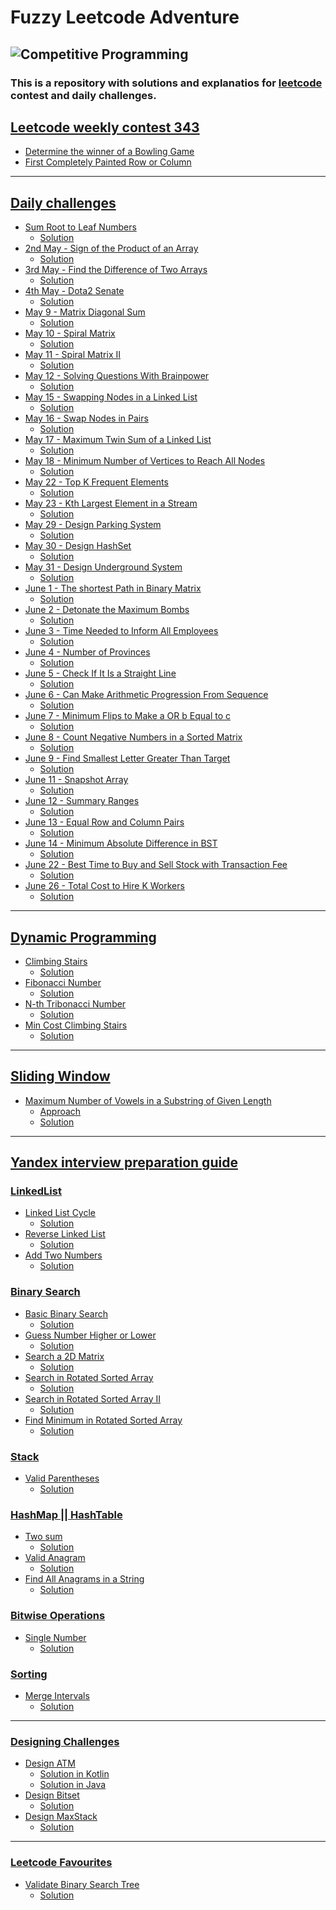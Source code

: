 # Fuzzy Leetcode Adventure

![Competitive Programming](https://res.cloudinary.com/practicaldev/image/fetch/s--5ytSUn3B--/c_imagga_scale,f_auto,fl_progressive,h_1080,q_auto,w_1080/https://dev-to-uploads.s3.amazonaws.com/i/qbnmey9jxvugldihdpng.png)
--- 
### This is a repository with solutions and explanatios for [leetcode](https://leetcode.com/) contest and daily challenges.

## [Leetcode weekly contest 343](https://leetcode.com/contest/weekly-contest-343/)
- [Determine the winner of a Bowling Game](https://github.com/baggio1103/fuzzy-leetcode-adventure/blob/main/src/contest343/Bowling.kt)
-  [First Completely Painted Row or Column](https://github.com/baggio1103/fuzzy-leetcode-adventure/blob/main/src/contest343/MatrixOptimized.kt)
---
## [Daily challenges]()
- [Sum Root to Leaf Numbers](https://leetcode.com/problems/sum-root-to-leaf-numbers/) 
  - [Solution](https://github.com/baggio1103/fuzzy-leetcode-adventure/blob/main/src/dailyChallenge/march14/RootLeafSum.kt)
- [2nd May - Sign of the Product of an Array](https://leetcode.com/problems/sign-of-the-product-of-an-array/)
  - [Solution](https://github.com/baggio1103/fuzzy-leetcode-adventure/blob/main/src/dailyChallenge/may2/Solution.kt)
- [3rd May - Find the Difference of Two Arrays](https://leetcode.com/problems/find-the-difference-of-two-arrays/)
  - [Solution](https://github.com/baggio1103/fuzzy-leetcode-adventure/blob/main/src/dailyChallenge/may3/Solution.kt)
- [4th May - Dota2 Senate](https://leetcode.com/problems/dota2-senate/description/)
  - [Solution](https://github.com/baggio1103/fuzzy-leetcode-adventure/tree/main/src/dailyChallenge/may4)
- [May 9 - Matrix Diagonal Sum](https://leetcode.com/problems/matrix-diagonal-sum/description/)
  - [Solution](https://github.com/baggio1103/fuzzy-leetcode-adventure/blob/main/src/dailyChallenge/may8/MatrixDiagonalSum.kt)
- [May 10 - Spiral Matrix](https://leetcode.com/problems/spiral-matrix/description/)
  - [Solution](https://github.com/baggio1103/fuzzy-leetcode-adventure/tree/main/src/dailyChallenge/may9)
- [May 11 - Spiral Matrix II](https://leetcode.com/problems/spiral-matrix-ii/)
  - [Solution](https://github.com/baggio1103/fuzzy-leetcode-adventure/blob/main/src/dailyChallenge/may10/SpiralMatrix.kt)
- [May 12 - Solving Questions With Brainpower](https://leetcode.com/problems/solving-questions-with-brainpower/)
  - [Solution](https://github.com/baggio1103/fuzzy-leetcode-adventure/blob/main/src/dailyChallenge/march12/MergeSortedListSolution.java)
- [May 15 - Swapping Nodes in a Linked List](https://leetcode.com/problems/swapping-nodes-in-a-linked-list/)
  - [Solution](https://github.com/baggio1103/fuzzy-leetcode-adventure/blob/main/src/dailyChallenge/may15/SwappingNodes.kt)
- [May 16 - Swap Nodes in Pairs](https://leetcode.com/problems/swap-nodes-in-pairs/)
  - [Solution](https://github.com/baggio1103/fuzzy-leetcode-adventure/blob/main/src/dailyChallenge/may16/SwappingNodesInPairs.kt)
- [May 17 - Maximum Twin Sum of a Linked List](https://leetcode.com/problems/maximum-twin-sum-of-a-linked-list/description/)
  - [Solution](https://github.com/baggio1103/fuzzy-leetcode-adventure/blob/main/src/dailyChallenge/may17/MaximumTwinSum.kt)
- [May 18 - Minimum Number of Vertices to Reach All Nodes](https://leetcode.com/problems/minimum-number-of-vertices-to-reach-all-nodes/description/)
  - [Solution](https://github.com/baggio1103/fuzzy-leetcode-adventure/blob/main/src/dailyChallenge/may18/Solution.kt)
- [May 22 - Top K Frequent Elements](https://leetcode.com/problems/top-k-frequent-elements/description/)
  - [Solution](https://github.com/baggio1103/fuzzy-leetcode-adventure/tree/main/src/dailyChallenge/may22)
- [May 23 - Kth Largest Element in a Stream](https://leetcode.com/problems/kth-largest-element-in-a-stream/description/)
  - [Solution](https://github.com/baggio1103/fuzzy-leetcode-adventure/blob/main/src/dailyChallenge/may23/KthLargestElement.kt)
- [May 29 - Design Parking System](https://leetcode.com/problems/design-parking-system/description/)
  - [Solution](https://github.com/baggio1103/fuzzy-leetcode-adventure/blob/main/src/dailyChallenge/may29/ParkingSystem.kt)
- [May 30 - Design HashSet](https://leetcode.com/problems/design-hashset/description/)
  - [Solution](https://github.com/baggio1103/fuzzy-leetcode-adventure/blob/main/src/dailyChallenge/may30/MyHashSet.kt)
- [May 31 - Design Underground System](https://leetcode.com/problems/design-underground-system/description/)
  - [Solution](https://github.com/baggio1103/fuzzy-leetcode-adventure/blob/main/src/dailyChallenge/may31/UndergroundSystem.kt)
- [June 1 - The shortest Path in Binary Matrix](https://leetcode.com/problems/shortest-path-in-binary-matrix/)
  - [Solution]()
- [June 2 - Detonate the Maximum Bombs](https://leetcode.com/problems/detonate-the-maximum-bombs/)
  - [Solution]()
- [June 3 - Time Needed to Inform All Employees](https://leetcode.com/problems/time-needed-to-inform-all-employees/)
  - [Solution]()
- [June 4 - Number of Provinces](https://leetcode.com/problems/number-of-provinces/)
  - [Solution](https://github.com/baggio1103/fuzzy-leetcode-adventure/blob/main/src/dailyChallenge/june/june4/NumberOfProvinces.kt)
- [June 5 - Check If It Is a Straight Line](https://leetcode.com/problems/check-if-it-is-a-straight-line/)
  - [Solution](https://github.com/baggio1103/fuzzy-leetcode-adventure/blob/main/src/dailyChallenge/june/june5/IsStraightLine.kt)
- [June 6 - Can Make Arithmetic Progression From Sequence](https://leetcode.com/problems/can-make-arithmetic-progression-from-sequence/submissions/965418270/)
  - [Solution](https://github.com/baggio1103/fuzzy-leetcode-adventure/blob/main/src/dailyChallenge/june/june6/ArithmeticProgression.kt)
- [June 7 - Minimum Flips to Make a OR b Equal to c](https://leetcode.com/problems/minimum-flips-to-make-a-or-b-equal-to-c/description/)
  - [Solution](https://github.com/baggio1103/fuzzy-leetcode-adventure/blob/main/src/dailyChallenge/june/june7/MinimumFlip.kt)
- [June 8 - Count Negative Numbers in a Sorted Matrix](https://leetcode.com/problems/count-negative-numbers-in-a-sorted-matrix/)
  - [Solution](https://github.com/baggio1103/fuzzy-leetcode-adventure/tree/main/src/dailyChallenge/june/june8)
- [June 9 - Find Smallest Letter Greater Than Target](https://leetcode.com/problems/find-smallest-letter-greater-than-target/description/)
  - [Solution](https://github.com/baggio1103/fuzzy-leetcode-adventure/blob/main/src/dailyChallenge/june/june9/SmallestLetter.kt)
- [June 11 - Snapshot Array](https://leetcode.com/problems/snapshot-array/)
  - [Solution](https://github.com/baggio1103/fuzzy-leetcode-adventure/blob/main/src/dailyChallenge/june/june11/SnapshotArray.kt)
- [June 12 - Summary Ranges](https://leetcode.com/problems/summary-ranges/description/)
  - [Solution](https://github.com/baggio1103/fuzzy-leetcode-adventure/blob/main/src/dailyChallenge/june/june12/SummaryRange.kt)
- [June 13 - Equal Row and Column Pairs](https://leetcode.com/problems/equal-row-and-column-pairs/description/)
  - [Solution](https://github.com/baggio1103/fuzzy-leetcode-adventure/blob/main/src/dailyChallenge/june/june13/Solution.kt)
- [June 14 - Minimum Absolute Difference in BST](https://leetcode.com/problems/minimum-absolute-difference-in-bst/submissions/971394673/)
  - [Solution](https://github.com/baggio1103/fuzzy-leetcode-adventure/blob/main/src/dailyChallenge/june/june14/Solution.kt)
- [June 22 - Best Time to Buy and Sell Stock with Transaction Fee](https://leetcode.com/problems/best-time-to-buy-and-sell-stock-with-transaction-fee/)
  - [Solution]()
- [June 26 - Total Cost to Hire K Workers](https://leetcode.com/problems/total-cost-to-hire-k-workers/submissions/980403461/)
  - [Solution](https://github.com/baggio1103/fuzzy-leetcode-adventure/blob/main/src/dailyChallenge/june/june26/TotalCost.kt)

[//]: # (- []&#40;&#41;)
[//]: # (  - [Solution]&#40;&#41;)

---
## [Dynamic Programming](https://leetcode.com/studyplan/dynamic-programming/)
- [Climbing Stairs](https://leetcode.com/problems/climbing-stairs/?envType=study-plan-v2&id=dynamic-programming)
  - [Solution](https://github.com/baggio1103/fuzzy-leetcode-adventure/blob/main/src/dynamicprogramming/fibbonacistyle/ClimbingStairs.kt)
- [Fibonacci Number](https://leetcode.com/problems/fibonacci-number/description/?envType=study-plan-v2&id=dynamic-programming)
  - [Solution](https://github.com/baggio1103/fuzzy-leetcode-adventure/blob/main/src/dynamicprogramming/fibbonacistyle/FibonnaciNumber.kt)
- [N-th Tribonacci Number](https://leetcode.com/problems/n-th-tribonacci-number/?envType=study-plan-v2&id=dynamic-programming)
  - [Solution](https://github.com/baggio1103/fuzzy-leetcode-adventure/blob/main/src/dynamicprogramming/fibbonacistyle/TribonacciNumber.kt)
- [Min Cost Climbing Stairs](https://leetcode.com/problems/min-cost-climbing-stairs/description/?envType=study-plan-v2&id=dynamic-programming)
  - [Solution](https://github.com/baggio1103/fuzzy-leetcode-adventure/blob/main/src/dynamicprogramming/fibbonacistyle/MinCostClimbingStairs.kt)

---
## [Sliding Window]()
- [Maximum Number of Vowels in a Substring of Given Length](https://leetcode.com/problems/maximum-number-of-vowels-in-a-substring-of-given-length/)
  - [Approach](https://leetcode.com/problems/maximum-number-of-vowels-in-a-substring-of-given-length/solutions/3610614/easy-implementation-of-sliding-window-algorithm/)
  - [Solution](https://github.com/baggio1103/fuzzy-leetcode-adventure/blob/main/src/slidingwindow/MaxVowelSubstringNumber.kt)

[//]: # (- [Next problem &#40;Pattern&#41;]&#40;&#41;)

[//]: # (  - [Solution]&#40;&#41;)

---
## [Yandex interview preparation guide]()
### [LinkedList]()
- [Linked List Cycle](https://leetcode.com/problems/linked-list-cycle/description/)
  - [Solution](https://github.com/baggio1103/fuzzy-leetcode-adventure/blob/main/src/linkedlist/HasListCycle.kt)
- [Reverse Linked List](https://leetcode.com/problems/reverse-linked-list/description/)
  - [Solution](https://github.com/baggio1103/fuzzy-leetcode-adventure/blob/main/src/linkedlist/ReverseList.kt)
- [Add Two Numbers](https://leetcode.com/problems/add-two-numbers/)
  - [Solution](https://github.com/baggio1103/fuzzy-leetcode-adventure/blob/main/src/linkedlist/AddTwoNumbers.kt)
### [Binary Search]()
- [Basic Binary Search](https://leetcode.com/problems/binary-search/)
  - [Solution](https://github.com/baggio1103/fuzzy-leetcode-adventure/blob/main/src/binarysearch/BinarySearch.kt)
- [Guess Number Higher or Lower](https://leetcode.com/problems/guess-number-higher-or-lower/)
  - [Solution](https://github.com/baggio1103/fuzzy-leetcode-adventure/blob/main/src/binarysearch/GuessNumber.kt)
- [Search a 2D Matrix](https://leetcode.com/problems/stone-game-ii/)
  - [Solution](https://github.com/baggio1103/fuzzy-leetcode-adventure/blob/main/src/binarysearch/Search2dMatrix.kt)
- [Search in Rotated Sorted Array](https://leetcode.com/problems/search-in-rotated-sorted-array/description/)
  - [Solution](https://github.com/baggio1103/fuzzy-leetcode-adventure/blob/main/src/binarysearch/BinarySearchRotated.kt)
- [Search in Rotated Sorted Array II](https://leetcode.com/problems/search-in-rotated-sorted-array-ii/description/)
  - [Solution](https://github.com/baggio1103/fuzzy-leetcode-adventure/blob/main/src/binarysearch/BinarySearchRotatedII.kt)
- [Find Minimum in Rotated Sorted Array](https://leetcode.com/problems/find-minimum-in-rotated-sorted-array/description/)
  - [Solution](https://github.com/baggio1103/fuzzy-leetcode-adventure/blob/main/src/binarysearch/FindMinimumInRotatedArray.kt)

### [Stack]()
- [Valid Parentheses](https://leetcode.com/problems/valid-parentheses/description/)
  - [Solution](https://github.com/baggio1103/fuzzy-leetcode-adventure/tree/main/src/queuestack)

### [HashMap || HashTable]()
- [Two sum](https://leetcode.com/problems/two-sum/description/)
  - [Solution](https://github.com/baggio1103/fuzzy-leetcode-adventure/blob/main/src/hashtable/TwoSum.kt)
- [Valid Anagram](https://leetcode.com/problems/valid-anagram/)
  - [Solution](https://github.com/baggio1103/fuzzy-leetcode-adventure/blob/main/src/hashtable/IsAnagram.kt)
- [Find All Anagrams in a String](https://leetcode.com/problems/find-all-anagrams-in-a-string/description/)
  - [Solution](https://github.com/baggio1103/fuzzy-leetcode-adventure/blob/main/src/hashtable/AllAnagramsInString.kt)

### [Bitwise Operations]()
- [Single Number](https://leetcode.com/problems/single-number/description/)
  - [Solution](https://github.com/baggio1103/fuzzy-leetcode-adventure/blob/main/src/bitwise/SingleNumber.kt)

### [Sorting]()
- [Merge Intervals](https://leetcode.com/problems/merge-intervals/description/)
  - [Solution](https://github.com/baggio1103/fuzzy-leetcode-adventure/blob/main/src/sorting/MergeInterval.kt)

[//]: # (- []&#40;&#41;)
[//]: # (  - [Solution]&#40;&#41;)

[//]: # (- [Next problem]&#40;&#41;)
[//]: # (  - [Solution]&#40;&#41;)

---
### [Designing Challenges]()
- [Design ATM](https://github.com/baggio1103/fuzzy-leetcode-adventure/tree/main/src/yandex)
  - [Solution in Kotlin](https://github.com/baggio1103/fuzzy-leetcode-adventure/tree/main/src/yandex/kotlin)
  - [Solution in Java](https://github.com/baggio1103/fuzzy-leetcode-adventure/tree/main/src/yandex/java)
- [Design Bitset](https://leetcode.com/problems/design-bitset/description/)
  - [Solution](https://github.com/baggio1103/fuzzy-leetcode-adventure/blob/main/src/designProblems/bitset/BitSet.kt)
- [Design MaxStack](https://github.com/baggio1103/fuzzy-leetcode-adventure/tree/main/src/designProblems/stack)
  - [Solution](https://github.com/baggio1103/fuzzy-leetcode-adventure/blob/main/src/designProblems/stack/MaxStack.kt)

---
### [Leetcode Favourites]()
- [Validate Binary Search Tree](https://leetcode.com/problems/validate-binary-search-tree/description/)
  - [Solution](https://github.com/baggio1103/fuzzy-leetcode-adventure/blob/main/src/leetcodefavorites/bst/IsBST.kt)

